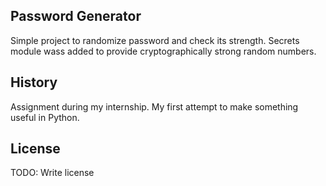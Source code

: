 ## Password Generator
 Simple project to randomize password and check its strength.
 Secrets module wass added to provide cryptographically strong random numbers.
 
 
 
 ## History
 
 Assignment during my internship. My first attempt to make something useful in Python. 
 
 ## License
 
 TODO: Write license

